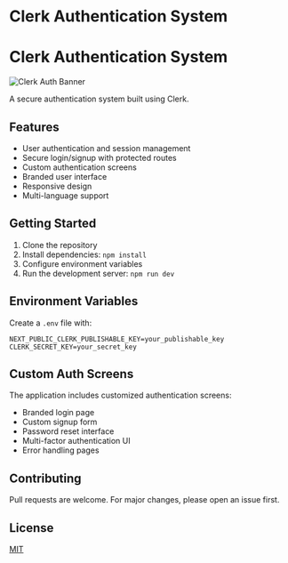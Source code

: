 # Clerk Authentication System

# Clerk Authentication System

![Clerk Auth Banner](./public/images/clerk-auth-banner.png)

A secure authentication system built using Clerk.

## Features

- User authentication and session management
- Secure login/signup with protected routes
- Custom authentication screens
- Branded user interface
- Responsive design
- Multi-language support

## Getting Started

1. Clone the repository
2. Install dependencies: `npm install`
3. Configure environment variables
4. Run the development server: `npm run dev`

## Environment Variables

Create a `.env` file with:

```
NEXT_PUBLIC_CLERK_PUBLISHABLE_KEY=your_publishable_key
CLERK_SECRET_KEY=your_secret_key
```

## Custom Auth Screens

The application includes customized authentication screens:
- Branded login page
- Custom signup form
- Password reset interface
- Multi-factor authentication UI
- Error handling pages

## Contributing

Pull requests are welcome. For major changes, please open an issue first.

## License

[MIT](https://choosealicense.com/licenses/mit/)
